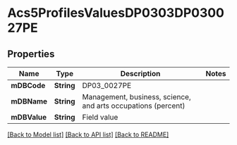 # Acs5ProfilesValuesDP0303DP030027PE

## Properties
Name | Type | Description | Notes
------------ | ------------- | ------------- | -------------
**mDBCode** | **String** | DP03_0027PE | 
**mDBName** | **String** | Management, business, science, and arts occupations (percent) | 
**mDBValue** | **String** | Field value | 

[[Back to Model list]](../README.md#documentation-for-models) [[Back to API list]](../README.md#documentation-for-api-endpoints) [[Back to README]](../README.md)


